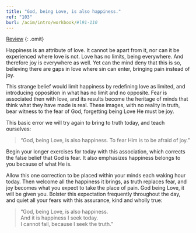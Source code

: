 ```yaml
---
title: "God, being Love, is also happiness."
ref: "103"
burl: /acim/intro/workbook/#l91-110
---
```


<a class="hide-review" href="/workbook/l117/#l103">Review</a>
{: .omit}

Happiness is an attribute of love. It cannot be apart from it, nor can
it be experienced where love is not. Love has no limits, being
everywhere. And therefore joy is everywhere as well. Yet can the mind
deny that this is so, believing there are gaps in love where sin can
enter, bringing pain instead of joy.

This strange belief would limit happiness by redefining love as limited,
and introducing opposition in what has no limit and no opposite. Fear is
associated then with love, and its results become the heritage of minds
that think what they have made is real. These images, with no reality in
truth, bear witness to the fear of God, forgetting being Love He must be
joy.

This basic error we will try again to bring to truth today, and teach
ourselves:

> “God, being Love, is also happiness.
> To fear Him is to be afraid of joy.”

Begin your longer exercises for today with this association, which
corrects the false belief that God is fear. It also emphasizes happiness
belongs to you because of what He is.

Allow this one correction to be placed within your minds each waking
hour today. Then welcome all the happiness it brings, as truth replaces
fear, and joy becomes what you expect to take the place of pain. God
being Love, it will be given you. Bolster this expectation frequently
throughout the day, and quiet all your fears with this assurance, kind
and wholly true:

> “God, being Love, is also happiness.<br/>
> And it is happiness I seek today.<br/>
> I cannot fail, because I seek the truth.”

